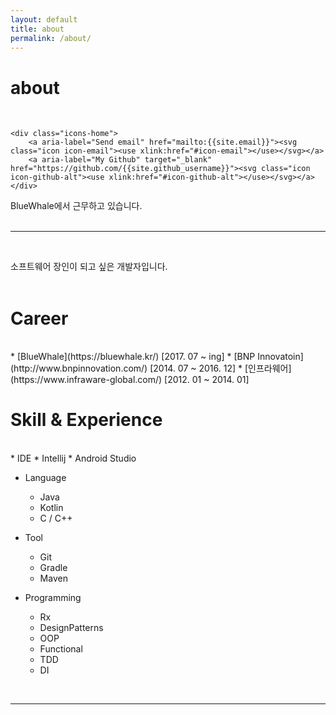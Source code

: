 ```yaml
---
layout: default
title: about
permalink: /about/
---
```


# about
<br/>
<div class="contacticon center">

    <div class="icons-home">
        <a aria-label="Send email" href="mailto:{{site.email}}"><svg class="icon icon-email"><use xlink:href="#icon-email"></use></svg></a>
        <a aria-label="My Github" target="_blank" href="https://github.com/{{site.github_username}}"><svg class="icon icon-github-alt"><use xlink:href="#icon-github-alt"></use></svg></a>
    </div>
</div>

<div class="col three caption">
BlueWhale에서 근무하고 있습니다.
</div>

<br/>
<hr/>

<br/>

소프트웨어 장인이 되고 싶은 개발자입니다.  
<br/>

<h1>Career</h1>
<br/>
* [BlueWhale](https://bluewhale.kr/)  [2017. 07 ~ ing] 
* [BNP Innovatoin](http://www.bnpinnovation.com/)  [2014. 07 ~ 2016. 12]
* [인프라웨어](https://www.infraware-global.com/) [2012. 01 ~ 2014. 01]
<br/>

<h1>Skill & Experience</h1>
<br/>
* IDE 
  * Intellij
  * Android Studio
  
* Language
  * Java
  * Kotlin
  * C / C++
  
* Tool
  * Git
  * Gradle
  * Maven
  
* Programming
  * Rx
  * DesignPatterns
  * OOP
  * Functional
  * TDD
  * DI

<!--
<div class="tags">
{% assign tags_list = site.tags %}
  {% if tags_list.first[0] == null %}
    {% for tag in tags_list %}
        <a data-scroll href="#{{ tag | slugify }}">{{ tag }}</a>
    {% endfor %}
  {% else %}
    {% for tag in tags_list %}
        <a data-scroll href="#{{ tag[0] | slugify }}">{{ tag[0] }}</a>
    {% endfor %}
  {% endif %}
{% assign tags_list = nil %}
</div>
-->

<br/>

<hr/>
<br/>



